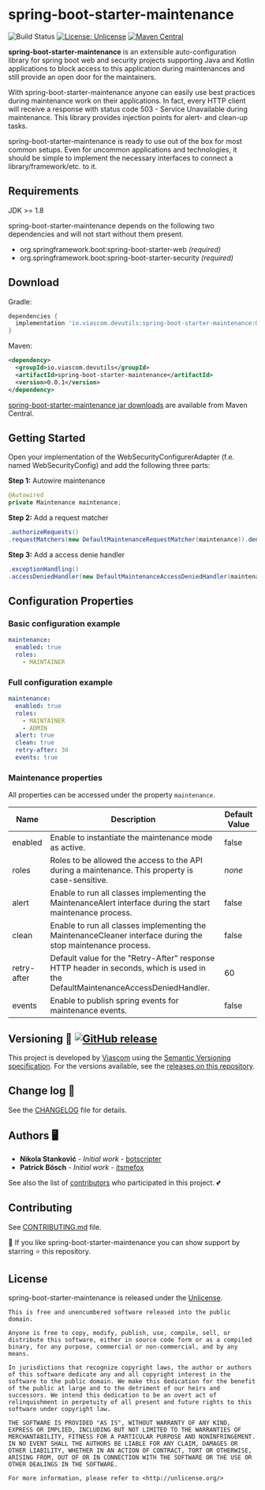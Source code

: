 # spring-boot-starter-maintenance 
![Build Status](https://github.com/viascom/spring-boot-starter-maintenance/actions/workflows/build.yml/badge.svg)
[![License: Unlicense](https://img.shields.io/badge/license-Unlicense-blue.svg)](http://unlicense.org/)
[![Maven Central](https://maven-badges.herokuapp.com/maven-central/io.viascom.devutils/spring-boot-starter-maintenance/badge.svg)](https://maven-badges.herokuapp.com/maven-central/io.viascom.devutils/spring-boot-starter-maintenance/)


**spring-boot-starter-maintenance** is an extensible auto-configuration library for spring boot web and security projects supporting Java and Kotlin applications to block access to this application during maintenances and still provide an open door for the maintainers.

With spring-boot-starter-maintenance anyone can easily use best practices during maintenance work on their applications. In fact, every HTTP client will receive a response with status code 503 - Service Unavailable during maintenance. This library provides injection points for alert- and clean-up tasks.

spring-boot-starter-maintenance is ready to use out of the box for most common setups. Even for uncommon applications and technologies, it should be simple to implement the necessary interfaces to connect a library/framework/etc. to it.

## Requirements

JDK >= 1.8

spring-boot-starter-maintenance depends on the following two dependencies and will not start without them present.

- org.springframework.boot:spring-boot-starter-web *(required)*
- org.springframework.boot:spring-boot-starter-security *(required)*

## Download

Gradle:
```gradle
dependencies {
  implementation 'io.viascom.devutils:spring-boot-starter-maintenance:0.0.1'
}
```

Maven:
```xml
<dependency>
  <groupId>io.viascom.devutils</groupId>
  <artifactId>spring-boot-starter-maintenance</artifactId>
  <version>0.0.1</version>
</dependency>
```

[spring-boot-starter-maintenance jar downloads](https://maven-badges.herokuapp.com/maven-central/io.viascom.devutils/spring-boot-starter-maintenance) are available from Maven Central.

## Getting Started

Open your implementation of the WebSecurityConfigurerAdapter (f.e. named WebSecurityConfig) and add the following three parts:

**Step 1:** Autowire maintenance
```java
@Autowired
private Maintenance maintenance;
```

**Step 2:** Add a request matcher
```java
.authorizeRequests()
.requestMatchers(new DefaultMaintenanceRequestMatcher(maintenance)).denyAll()
```

**Step 3:** Add a access denie handler
```java
.exceptionHandling()
.accessDeniedHandler(new DefaultMaintenanceAccessDeniedHandler(maintenance))
```
## Configuration Properties

### Basic configuration example

```yaml
maintenance:
  enabled: true
  roles:
    - MAINTAINER
```

### Full configuration example
```yaml
maintenance:
  enabled: true
  roles:
    - MAINTAINER
    - ADMIN
  alert: true
  clean: true
  retry-after: 30
  events: true
```
### Maintenance properties

All properties can be accessed under the property `maintenance`.

| Name        | Description                                                                                                                      | Default Value |
|-------------|----------------------------------------------------------------------------------------------------------------------------------|---------------|
| enabled     | Enable to instantiate the maintenance mode as active.                                                                            | false         |
| roles       | Roles to be allowed the access to the API during a maintenance. This property is case-sensitive.                                 | *none*        |
| alert       | Enable to run all classes implementing the MaintenanceAlert interface during the start maintenance process.                      | false         |
| clean       | Enable to run all classes implementing the MaintenanceCleaner interface during the stop maintenance process.                     | false         |
| retry-after | Default value for the "Retry-After" response HTTP header in seconds, which is used in the DefaultMaintenanceAccessDeniedHandler. | 60            |
| events      | Enable to publish spring events for maintenance events.                                                                          | false         |

## Versioning 🔖 [![GitHub release](https://img.shields.io/github/release/viascom/spring-boot-starter-maintenance/all?logo=GitHub)](https://github.com/viascom/spring-boot-starter-maintenance/releases/latest)

This project is developed by [Viascom](https://github.com/viascom) using the [Semantic Versioning specification](https://semver.org). For the versions available, see the [releases on this repository](https://github.com/viascom/spring-boot-starter-maintenance/releases).

## Change log 📝

See the [CHANGELOG](CHANGELOG.md) file for details.

## Authors 🖥️

* **Nikola Stanković** - *Initial work* - [botscripter](https://github.com/botscripter)
* **Patrick Bösch** - *Initial work* - [itsmefox](https://github.com/itsmefox)

See also the list of [contributors](https://github.com/viascom/spring-boot-starter-maintenance/contributors) who participated in this project. 💕

## Contributing
See [CONTRIBUTING.md](CONTRIBUTING.md) file.

🙏 If you like spring-boot-starter-maintenance  you can show support by starring ⭐ this repository.

## License

spring-boot-starter-maintenance is released under the [Unlicense](LICENSE).

```
This is free and unencumbered software released into the public domain.

Anyone is free to copy, modify, publish, use, compile, sell, or
distribute this software, either in source code form or as a compiled
binary, for any purpose, commercial or non-commercial, and by any
means.

In jurisdictions that recognize copyright laws, the author or authors
of this software dedicate any and all copyright interest in the
software to the public domain. We make this dedication for the benefit
of the public at large and to the detriment of our heirs and
successors. We intend this dedication to be an overt act of
relinquishment in perpetuity of all present and future rights to this
software under copyright law.

THE SOFTWARE IS PROVIDED "AS IS", WITHOUT WARRANTY OF ANY KIND,
EXPRESS OR IMPLIED, INCLUDING BUT NOT LIMITED TO THE WARRANTIES OF
MERCHANTABILITY, FITNESS FOR A PARTICULAR PURPOSE AND NONINFRINGEMENT.
IN NO EVENT SHALL THE AUTHORS BE LIABLE FOR ANY CLAIM, DAMAGES OR
OTHER LIABILITY, WHETHER IN AN ACTION OF CONTRACT, TORT OR OTHERWISE,
ARISING FROM, OUT OF OR IN CONNECTION WITH THE SOFTWARE OR THE USE OR
OTHER DEALINGS IN THE SOFTWARE.

For more information, please refer to <http://unlicense.org/>
```